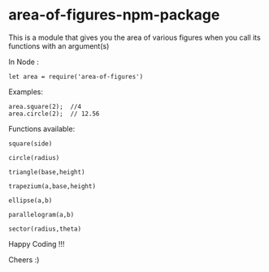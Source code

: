 # area-of-figures-npm-package
This is a module that gives you the area of various figures when you call its functions with an argument(s)


In Node :

    let area = require('area-of-figures')

Examples:

    area.square(2);  //4
    area.circle(2);  // 12.56

Functions available:

    square(side)
  
    circle(radius)
  
    triangle(base,height)
  
    trapezium(a,base,height)
  
    ellipse(a,b)
  
    parallelogram(a,b)
  
    sector(radius,theta)
  

Happy Coding !!! 

Cheers :) 
